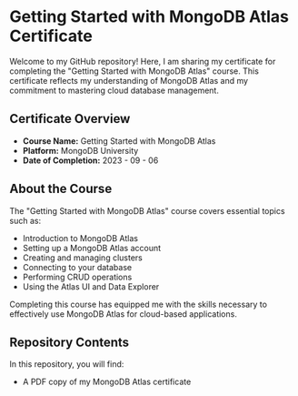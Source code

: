 # Getting Started with MongoDB Atlas Certificate

Welcome to my GitHub repository! Here, I am sharing my certificate for completing the "Getting Started with MongoDB Atlas" course. This certificate reflects my understanding of MongoDB Atlas and my commitment to mastering cloud database management.

## Certificate Overview

- **Course Name:** Getting Started with MongoDB Atlas
- **Platform:** MongoDB University
- **Date of Completion:** 2023 - 09 - 06

## About the Course

The "Getting Started with MongoDB Atlas" course covers essential topics such as:

- Introduction to MongoDB Atlas
- Setting up a MongoDB Atlas account
- Creating and managing clusters
- Connecting to your database
- Performing CRUD operations
- Using the Atlas UI and Data Explorer

Completing this course has equipped me with the skills necessary to effectively use MongoDB Atlas for cloud-based applications.

## Repository Contents

In this repository, you will find:

- A PDF copy of my MongoDB Atlas certificate
